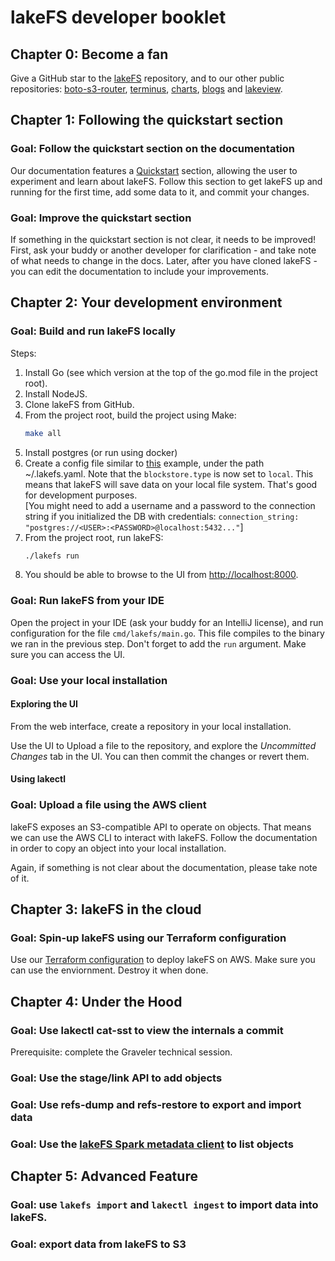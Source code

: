 # lakeFS developer booklet

## Chapter 0: Become a fan

Give a GitHub star to the [lakeFS](https://github.com/treeverse/lakefs) repository, and to our other public repositories:
[boto-s3-router](https://github.com/treeverse/boto-s3-router), [terminus](https://github.com/treeverse/terminus), [charts](https://github.com/treeverse/charts), [blogs](https://github.com/treeverse/blogs) and [lakeview](https://github.com/treeverse/lakeview).

## Chapter 1: Following the quickstart section

### Goal: Follow the quickstart section on the documentation

Our documentation features a [Quickstart](https://docs.lakefs.io/quickstart/) section, allowing the user to experiment and learn about lakeFS.
Follow this section to get lakeFS up and running for the first time, add some data to it, and commit your changes.

### Goal: Improve the quickstart section

If something in the quickstart section is not clear, it needs to be improved! First, ask your buddy or another developer for clarification - and take note of what needs to change in the docs. Later, after you have cloned lakeFS - you can edit the documentation to include your improvements.

## Chapter 2: Your development environment

### Goal: Build and run lakeFS locally

Steps:
1. Install Go (see which version at the top of the go.mod file in the project root).
1. Install NodeJS.
1. Clone lakeFS from GitHub.
1. From the project root, build the project using Make:
   ```sh
   make all
   ```
1. Install postgres (or run using docker)
1. Create a config file similar to [this](https://docs.lakefs.io/reference/configuration.html#example-local-development) example, under the path ~/.lakefs.yaml. Note that the `blockstore.type` is now set to `local`. This means that lakeFS will save data on your local file system. That's good for development purposes.
   <br />[You might need to add a username and a password to the connection string if you initialized the DB with credentials: `connection_string: "postgres://<USER>:<PASSWORD>@localhost:5432..."`]
1. From the project root, run lakeFS:
   ```sh
   ./lakefs run
   ```
1. You should be able to browse to the UI from [http://localhost:8000](http://localhost:8000).


### Goal: Run lakeFS from your IDE

Open the project in your IDE (ask your buddy for an IntelliJ license), and run configuration for the file `cmd/lakefs/main.go`.
This file compiles to the binary we ran in the previous step. Don't forget to add the `run` argument.
Make sure you can access the UI.

### Goal: Use your local installation

#### Exploring the UI

From the web interface, create a repository in your local installation.

Use the UI to Upload a file to the repository, and explore the _Uncommitted Changes_ tab in the UI.
You can then commit the changes or revert them.

#### Using lakectl

### Goal: Upload a file using the AWS client

lakeFS exposes an S3-compatible API to operate on objects. That means we can use the AWS CLI to interact with lakeFS.
Follow the documentation in order to copy an object into your local installation.

Again, if something is not clear about the documentation, please take note of it.

## Chapter 3: lakeFS in the cloud

### Goal: Spin-up lakeFS using our Terraform configuration

Use our [Terraform configuration](https://github.com/treeverse/terraform/lakefs-on-ecs) to deploy lakeFS on AWS.
Make sure you can use the enviornment. Destroy it when done.

## Chapter 4: Under the Hood

### Goal: Use lakectl cat-sst to view the internals a commit

Prerequisite: complete the Graveler technical session.

### Goal: Use the stage/link API to add objects

### Goal: Use refs-dump and refs-restore to export and import data

### Goal: Use the [lakeFS Spark metadata client](https://github.com/treeverse/lakeFS/tree/master/clients/spark) to list objects

## Chapter 5: Advanced Feature

### Goal: use `lakefs import` and `lakectl ingest` to import data into lakeFS.

### Goal: export data from lakeFS to S3

